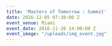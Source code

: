 ```yaml
---
title: 'Masters of Tomorrow : Summit'
date: 2016-12-05 07:38:00 Z
event_venue: Miami
event_date: 2016-11-20 14:00:00 Z
event_image: "/uploads/img_event.jpg"
---
```


